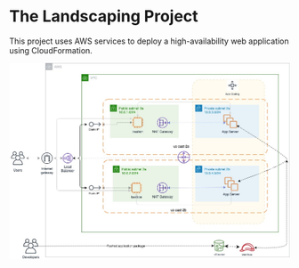 # The Landscaping Project

This project uses AWS services to deploy a high-availability web application using CloudFormation.

![Inastructure](docs/diagram.jpg)

